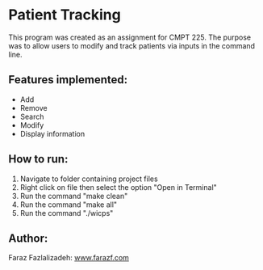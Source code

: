# Patient Tracking 

This program was created as an assignment for CMPT 225. The purpose was to allow users to modify and track patients via inputs in the command line. 

## Features implemented:
- Add
- Remove
- Search
- Modify
- Display information

## How to run: 
1) Navigate to folder containing project files
2) Right click on file then select the option "Open in Terminal"
3) Run the command "make clean"
4) Run the command "make all"
5) Run the command "./wicps"

## Author: 
Faraz Fazlalizadeh: www.farazf.com 
